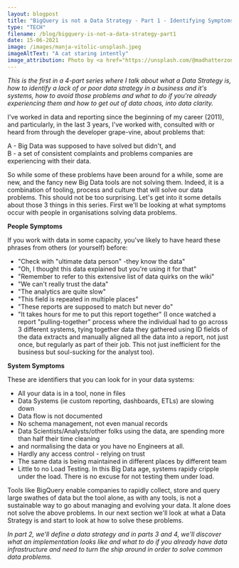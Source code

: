 ```yaml
---
layout: blogpost
title: "BigQuery is not a Data Strategy - Part 1 - Identifying Symptoms"
type: "TECH"
filename: /blog/bigquery-is-not-a-data-strategy-part1
date: 15-06-2021
image: /images/manja-vitolic-unsplash.jpeg
imageAltText: "A cat staring intently"
image_attribution: Photo by <a href="https://unsplash.com/@madhatterzone?utm_source=unsplash&utm_medium=referral&utm_content=creditCopyText">Manja Vitolic</a> on <a href="https://unsplash.com/s/photos/nerd-cat?utm_source=unsplash&utm_medium=referral&utm_content=creditCopyText">Unsplash</a>
---
```


*This is the first in a 4-part series where I talk about what a Data Strategy is, how to identify a lack of or poor data 
strategy in a business and it's systems, how to avoid those problems and what to do if you're already experiencing them 
and how to get out of data choas, into data clarity.*



I've worked in data and reporting since the beginning of my career (2011), and particularly, in the last 3 years,
I've worked with, consulted with or heard from through the developer grape-vine, about problems that:

A - Big Data was supposed to have solved but didn't, and  
B - a set of consistent complaints and problems companies are experiencing with their data. 

So while some of these problems have been around for a while, some are new, and the fancy new Big Data tools are not solving them.
Indeed, it is a combination of tooling, process and culture that will solve our data problems. This should not be too
surprising. Let's get into it some details about those 3 things in this series. First we'll be looking at what symptoms occur with 
people in organisations solving data problems.

**People Symptoms**  

If you work with data in some capacity, you've likely to have heard these phrases from others (or yourself) before:

* "Check with "ultimate data person" -they know the data"
* "Oh, I thought this data explained <this> but you're using it for that"
* "Remember to refer to this extensive list of data quirks on the wiki"
* "We can't really trust the data"
* "The analytics are quite slow"
* "This field is repeated in multiple places"
* "These reports are supposed to match but never do"
* "It takes hours for me to put this report together" 
(I once watched a report "pulling-together" process where the individual 
 had to go across 3 different systems, tying together data they gathered using ID fields of the data extracts and manually 
 aligned all the data into a report, not just once, but regularly as part of their job. This not just inefficient for the 
 business but soul-sucking for the analyst too).


**System Symptoms**  

These are identifiers that you can look for in your data systems:

* All your data is in a tool, none in files
* Data Systems (ie custom reporting, dashboards, ETLs) are slowing down
* Data flow is not documented
* No schema management, not even manual records
* Data Scientists/Analysts/other folks using the data, are spending more than half their time cleaning
* and normalising the data or you have no Engineers at all.
* Hardly any access control - relying on trust
* The same data is being maintained in different places by different team
* Little to no Load Testing. In this Big Data age, systems rapidy cripple under the load. There is no excuse for not testing them under load.

Tools like BigQuery enable companies to rapidly collect, store and query large swathes of data but the tool alone, as with any tools,
is not a sustainable way to go about managing and evolving your data. It alone does not solve the above problems.
In our next section we'll look at what a Data Strategy is and start to look at how to solve these problems.

*In part 2, we'll define a data strategy and in parts 3 and 4, we'll discover what an implementation looks like and what to do if you already have data
infrastructure and need to turn the ship around in order to solve common data problems.*